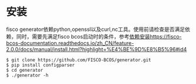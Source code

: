 # 安装

fisco generator依赖python,openssl以及curl,nc工具。使用前请检查是否满足依赖，同时，需要先满足fisco bcos启动时的条件，参考[依赖安装]()https://fisco-bcos-documentation.readthedocs.io/zh_CN/feature-2.0.0/docs/manual/install.html?highlight=%E4%BE%9D%E8%B5%96#id4

```
$ git clone https://github.com/FISCO-BCOS/generator.git
$ pip install configparser
$ cd generator
$ ./generator -h
```